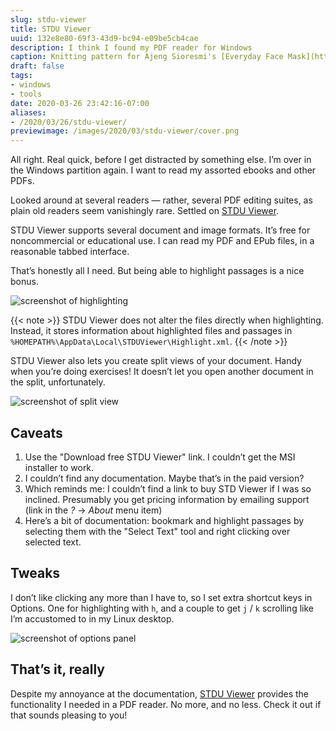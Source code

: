 ```yaml
---
slug: stdu-viewer
title: STDU Viewer
uuid: 132e8e80-69f3-43d9-bc94-e09be5cb4cae
description: I think I found my PDF reader for Windows
caption: Knitting pattern for Ajeng Sioresmi's [Everyday Face Mask](https://www.ravelry.com/patterns/library/everyday-face-mask)
draft: false
tags:
- windows
- tools
date: 2020-03-26 23:42:16-07:00
aliases:
- /2020/03/26/stdu-viewer/
previewimage: /images/2020/03/stdu-viewer/cover.png
---
```

All right. Real quick, before I get distracted by something else. I’m
over in the Windows partition again. I want to read my assorted ebooks
and other PDFs.

Looked around at several readers — rather, several PDF editing suites,
as plain old readers seem vanishingly rare. Settled on [STDU
Viewer](http://www.stdutility.com/stduviewer.html).

STDU Viewer supports several document and image formats. It’s free for
noncommercial or educational use. I can read my PDF and EPub files, in a
reasonable tabbed interface.

That’s honestly all I need. But being able to highlight passages is a
nice bonus.

![screenshot of highlighting](stdu-highlighting.png
  "Highlighted view of Brian P. Hogan’s [Build Websites with Hugo](https://pragprog.com/book/bhhugo/build-websites-with-hugo)")

{{< note >}}
STDU Viewer does not alter the files directly when highlighting.
Instead, it stores information about highlighted files and passages in
`%HOMEPATH%\AppData\Local\STDUViewer\Highlight.xml`.
{{< /note >}}

STDU Viewer also lets you create split views of your document. Handy
when you’re doing exercises\! It doesn’t let you open another document
in the split, unfortunately.

![screenshot of split view](stdu-split-view.png "Split view of Laurent Rosenfeld’s [Think Raku](https://greenteapress.com/wp/think-perl-6/)")

## Caveats

1.  Use the "Download free STDU Viewer" link. I couldn’t get the MSI
    installer to work.
2.  I couldn’t find any documentation. Maybe that’s in the paid version?
3.  Which reminds me: I couldn’t find a link to buy STD Viewer if I was
    so inclined. Presumably you get pricing information by emailing
    support (link in the *?* → *About* menu item)
4.  Here’s a bit of documentation: bookmark and highlight passages by
    selecting them with the "Select Text" tool and right clicking over
    selected text.

## Tweaks

I don’t like clicking any more than I have to, so I set extra shortcut
keys in Options. One for highlighting with `h`, and a couple to get `j`
/ `k` scrolling like I’m accustomed to in my Linux desktop.

![screenshot of options panel](stdu-preferences.png "STDU Viewer options showing keyboard shortcuts")

## That’s it, really

Despite my annoyance at the documentation, [STDU
Viewer](http://www.stdutility.com/stduviewer.html) provides the
functionality I needed in a PDF reader. No more, and no less. Check it
out if that sounds pleasing to you\!